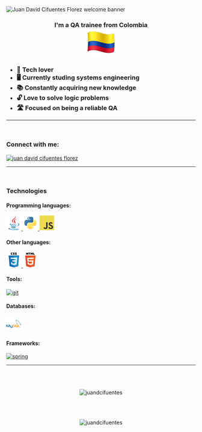 
<img src="./pics/banner1.gif" alt="Juan David Cifuentes Florez welcome banner"> 

<h3 align="center"> 
    I'm a QA trainee from Colombia 
    <br>
    <img src="./pics/col.png" alt="Bandera Colombia">
</h3>
<h3>
    <ul>
        <li>🦾 Tech lover</li>
        <li>🖥️ Currently studing systems engineering</li>
        <li>📚 Constantly acquiring new knowledge</li>
        <li>🔓 Love to solve logic problems</li>
        <li>🛣️ Focused on being a reliable QA</li>
    </ul>
</h3>

<hr>
<br>

<h3 align="left">Connect with me:</h3>
<p align="left">
    <a href="https://linkedin.com/in/juan david cifuentes florez" target="blank"><img align="center" src="https://raw.githubusercontent.com/rahuldkjain/github-profile-readme-generator/master/src/images/icons/Social/linked-in-alt.svg" alt="juan david cifuentes florez" height="30" width="40" /></a>
</p>

<hr>
<br>

<h3 align="left">Technologies</h3>
    <div align="left">
        <h4 align="left">Programming languages:</h4>
        <a href="https://www.java.com" target="_blank" rel="noreferrer"> 
            <img src="https://raw.githubusercontent.com/devicons/devicon/master/icons/java/java-original.svg" alt="java" width="40" height="40"/> 
        </a>
        <a href="https://www.python.org" target="_blank" rel="noreferrer"> 
            <img src="https://raw.githubusercontent.com/devicons/devicon/master/icons/python/python-original.svg" alt="python" width="40" height="40"/> 
        </a> 
        <a href="https://developer.mozilla.org/en-US/docs/Web/JavaScript" target="_blank" rel="noreferrer"> 
            <img src="https://raw.githubusercontent.com/devicons/devicon/master/icons/javascript/javascript-original.svg" alt="javascript" width="40" height="40"/>
        </a>
        <br>
        <h4 align="left">Other languages:</h4>
        <a href="https://www.w3schools.com/css/" target="_blank" rel="noreferrer"> 
            <img src="https://raw.githubusercontent.com/devicons/devicon/master/icons/css3/css3-original-wordmark.svg" alt="css3" width="40" height="40"/> 
        </a> 
        <a href="https://www.w3.org/html/" target="_blank" rel="noreferrer"> 
            <img src="https://raw.githubusercontent.com/devicons/devicon/master/icons/html5/html5-original-wordmark.svg" alt="html5" width="40" height="40"/> 
        </a>
        <br>
        <h4 align="left">Tools:</h4>
        <a href="https://git-scm.com/" target="_blank" rel="noreferrer">
            <img src="https://www.vectorlogo.zone/logos/git-scm/git-scm-icon.svg" alt="git" width="40" height="40"/>
        </a>
        <br>
        <h4 align="left">Databases:</h4>
        <a href="https://www.mysql.com/" target="_blank" rel="noreferrer"> 
            <img src="https://raw.githubusercontent.com/devicons/devicon/master/icons/mysql/mysql-original-wordmark.svg" alt="mysql" width="40" height="40"/> 
        </a>
        <br>
        <h4 align="left">Frameworks:</h4>
        <a href="https://spring.io/" target="_blank" rel="noreferrer"> 
            <img src="https://www.vectorlogo.zone/logos/springio/springio-icon.svg" alt="spring" width="40" height="40"/> 
        </a>
    </div>
<hr>
<br><br>

<p align="center">
    <img align="center" src="https://github-readme-stats.vercel.app/api?username=juandcifuentes&show_icons=true&theme=dracula&locale=en" alt="juandcifuentes" />
</p>

<br><br>

<p align="center">
    <img align="center" src="https://github-readme-streak-stats.herokuapp.com/?user=juandcifuentes&theme=dark" alt="juandcifuentes" />
</p>


